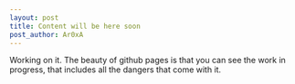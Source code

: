 ```yaml
---
layout: post
title: Content will be here soon
post_author: Ar0xA
---
```


Working on it. The beauty of github pages is that you can see the work in progress, that includes all the dangers that come with it.
